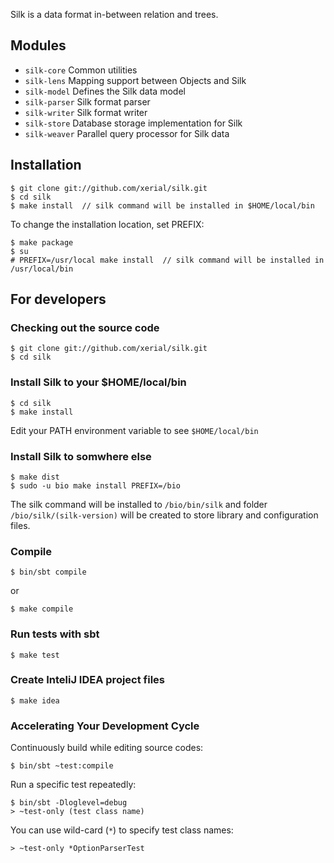 
Silk is a data format in-between relation and trees.

## Modules
* `silk-core`	Common utilities
* `silk-lens`	    Mapping support between Objects and Silk
* `silk-model`	Defines the Silk data model
* `silk-parser`	Silk format parser
* `silk-writer`	Silk format writer
* `silk-store`	Database storage implementation for Silk
* `silk-weaver`	Parallel query processor for Silk data

## Installation

```
$ git clone git://github.com/xerial/silk.git
$ cd silk
$ make install  // silk command will be installed in $HOME/local/bin
```

To change the installation location, set PREFIX:

```
$ make package
$ su
# PREFIX=/usr/local make install  // silk command will be installed in /usr/local/bin
```



## For developers

### Checking out the source code
```
$ git clone git://github.com/xerial/silk.git
$ cd silk
```

### Install Silk to your $HOME/local/bin
```
$ cd silk
$ make install
```
Edit your PATH environment variable to see `$HOME/local/bin`

### Install Silk to somwhere else 
```
$ make dist
$ sudo -u bio make install PREFIX=/bio
```
The silk command will be installed to `/bio/bin/silk` and folder `/bio/silk/(silk-version)` will be 
created to store library and configuration files.


### Compile 

```
$ bin/sbt compile
```

or

```
$ make compile
```

### Run tests with sbt

```
$ make test
```

### Create InteliJ IDEA project files

```
$ make idea
```

### Accelerating Your Development Cycle

Continuously build while editing source codes:

    $ bin/sbt ~test:compile

Run a specific test repeatedly:

    $ bin/sbt -Dloglevel=debug
    > ~test-only (test class name) 

You can use wild-card (`*`) to specify test class names:
```
> ~test-only *OptionParserTest
```



